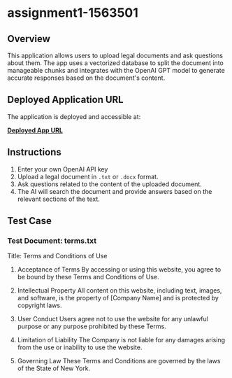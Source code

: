 # assignment1-1563501

## Overview

This application allows users to upload legal documents and ask questions about them. The app uses a vectorized database to split the document into manageable chunks and integrates with the OpenAI GPT model to generate accurate responses based on the document's content.

## Deployed Application URL

The application is deployed and accessible at:

[**Deployed App URL**](https://assignment1-1563501-54oggjvkympsnfaaqjshaq.streamlit.app)

## Instructions

1. Enter your own OpenAI API key
2. Upload a legal document in `.txt` or `.docx` format.
3. Ask questions related to the content of the uploaded document.
4. The AI will search the document and provide answers based on the relevant sections of the text.

## Test Case

### Test Document: terms.txt
Title: Terms and Conditions of Use

1. Acceptance of Terms
By accessing or using this website, you agree to be bound by these Terms and Conditions of Use.

2. Intellectual Property
All content on this website, including text, images, and software, is the property of [Company Name] and is protected by copyright laws.

3. User Conduct
Users agree not to use the website for any unlawful purpose or any purpose prohibited by these Terms.

5. Limitation of Liability
The Company is not liable for any damages arising from the use or inability to use the website.

7. Governing Law
These Terms and Conditions are governed by the laws of the State of New York.

### 

